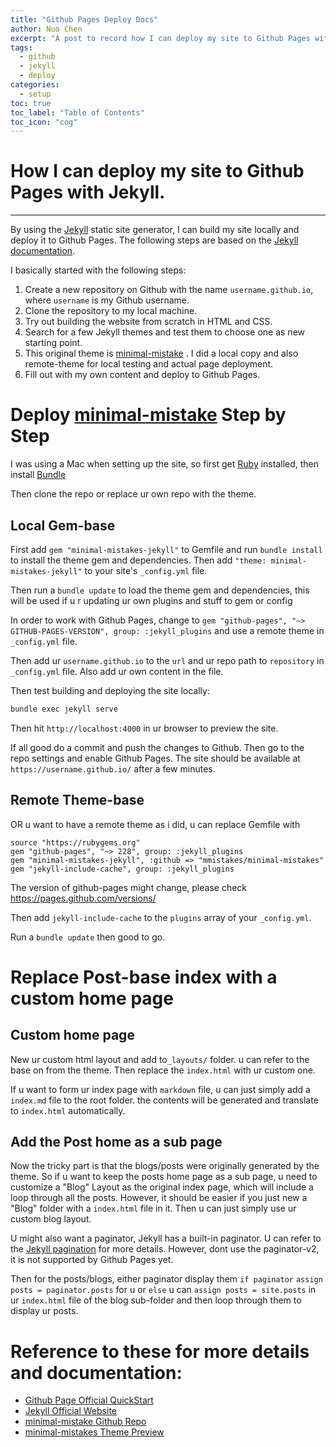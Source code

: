 ```yaml
---
title: "Github Pages Deploy Docs"
author: Nuo Chen
excerpt: "A post to record how I can deploy my site to Github Pages with Jekyll."
tags:
  - github
  - jekyll
  - deploy
categories:
  - setup
toc: true
toc_label: "Table of Contents"
toc_icon: "cog"
---
```


# How I can deploy my site to Github Pages with Jekyll.

***
By using the [Jekyll](https://jekyllrb.com/) static site generator, I can build my site locally and deploy it to Github Pages. The following steps are based on the [Jekyll documentation](https://jekyllrb.com/docs/github-pages/).

I basically started with the following steps:
1. Create a new repository on Github with the name `username.github.io`, where `username` is my Github username.
2. Clone the repository to my local machine.
3. Try out building the website from scratch in HTML and CSS.
4. Search for a few Jekyll themes and test them to choose one as new starting point.
5. This original theme is [minimal-mistake]("https://github.com/mmistakes/minimal-mistakes") . I did a local copy and also remote-theme for local testing and actual page deployment.
6. Fill out with my own content and deploy to Github Pages.


# Deploy [minimal-mistake]("https://github.com/mmistakes/minimal-mistakes") Step by Step
I was using a Mac when setting up the site, so first get [Ruby](https://www.ruby-lang.org/en/documentation/installation/) installed, then install [Bundle](https://bundler.io/)

Then clone the repo or replace ur own repo with the theme.

## Local Gem-base
First add `gem "minimal-mistakes-jekyll"` to Gemfile and run `bundle install` to install the theme gem and dependencies. Then add `"theme: minimal-mistakes-jekyll"` to your site's `_config.yml` file. 

Then run a `bundle update` to load the theme gem and dependencies, this will be used if u r updating ur own plugins and stuff to gem or config

In order to work with Github Pages, change to `gem "github-pages", "~> GITHUB-PAGES-VERSION", group: :jekyll_plugins` and use a remote theme in `_config.yml` file.

Then add ur `username.github.io` to the `url` and ur repo path to `repository` in `_config.yml` file. Also add ur own content in the file.


Then test building and deploying the site locally: 
```bash
bundle exec jekyll serve
```

Then hit `http://localhost:4000` in ur browser to preview the site.

If all good do a commit and push the changes to Github. Then go to the repo settings and enable Github Pages. The site should be available at `https://username.github.io/` after a few minutes.
## Remote Theme-base
OR u want to have a remote theme as i did, u can replace Gemfile with
```
source "https://rubygems.org"
gem "github-pages", "~> 228", group: :jekyll_plugins
gem "minimal-mistakes-jekyll", :github => "mmistakes/minimal-mistakes"
gem "jekyll-include-cache", group: :jekyll_plugins
```
The version of github-pages might change, please check https://pages.github.com/versions/

Then add `jekyll-include-cache` to the `plugins` array of your `_config.yml`.

Run a `bundle update` then good to go.


# Replace Post-base index with a custom home page
## Custom home page
New ur custom html layout and add to`_layouts/` folder. u can refer to the base on from the theme. Then replace the `index.html` with ur custom one.

If u want to form ur index page with `markdown` file, u can just simply add a `index.md` file to the root folder. the contents will be generated and translate to `index.html` automatically.
## Add the Post home as a sub page
Now the tricky part is that the blogs/posts were originally generated by the theme. So if u want to keep the posts home page as a sub page, u need to customize a "Blog" Layout as the original index page, which will include a loop through all the posts. However, it should be easier if you just new a "Blog" folder with a `index.html` file in it. Then u can just simply use ur custom blog layout.

U might also want a paginator, Jekyll has a built-in paginator. U can refer to the [Jekyll pagination](https://jekyllrb.com/docs/pagination/) for more details. However, dont use the paginator-v2, it is not supported by Github Pages yet.

Then for the posts/blogs, either paginator display them `if paginator` `assign posts = paginator.posts` for u or `else` u can `assign posts = site.posts` in ur `index.html` file of the blog sub-folder and then loop through them to display ur posts.

# Reference to these for more details and documentation:
- [Github Page Official QuickStart](https://docs.github.com/en/pages/quickstart)
- [Jekyll Official Website](https://jekyllrb.com/)
- [minimal-mistake Github Repo](https://github.com/mmistakes/minimal-mistakes)
- [minimal-mistakes Theme Preview](https://mmistakes.github.io/minimal-mistakes/)